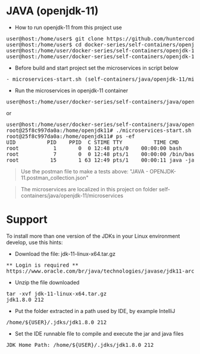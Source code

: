 # JAVA (openjdk-11)

- How to run openjdk-11 from this project use

<pre>
user@host:/home/user$ git clone https://github.com/huntercodexs/docker-series.git .
user@host:/home/user$ cd docker-series/self-containers/openjdk-11
user@host:/home/user/docker-series/self-containers/openjdk-11$ docker-compose up --build
user@host:/home/user/docker-series/self-containers/openjdk-11$ docker-compose start
</pre>

- Before build and start project set the microservices in script below

<pre>
- microservices-start.sh (self-containers/java/openjdk-11/microservices/microservices-start.sh)
</pre>

- Run the microservices in openjdk-11 container

<pre>
user@host:/home/user/docker-series/self-containers/java/openjdk-11$ docker exec -it openjdk-11 ./microservices-start.sh
</pre>

or

<pre>
user@host:/home/user/docker-series/self-containers/java/openjdk-11$ docker exec -it openjdk-11 /bin/bash
root@25f8c997da0a:/home/openjdk11# ./microservices-start.sh
root@25f8c997da0a:/home/openjdk11# ps -ef
UID          PID    PPID  C STIME TTY          TIME CMD
root           1       0  0 12:48 pts/0    00:00:00 bash
root           7       0  0 12:48 pts/1    00:00:00 /bin/bash
root          15       1 63 12:49 pts/1    00:00:11 java -jar SIMPLE-API-USERS-0.0.1-SNAPSHOT.jar
</pre>

> Use the postman file to make a tests above: "JAVA - OPENJDK-11.postman_collection.json"

> The microservices are localized in this project on folder self-containers/java/openjdk-11/microservices


# Support

To install more than one version of the JDKs in your Linux environment develop, use this hints:

- Download the file: jdk-11-linux-x64.tar.gz
<pre>
** Login is required **
https://www.oracle.com/br/java/technologies/javase/jdk11-archive-downloads.html
</pre>

- Unzip the file downloaded
<pre>
tar -xvf jdk-11-linux-x64.tar.gz
jdk1.8.0_212
</pre>

- Put the folder extracted in a path used by IDE, by example IntelliJ
<pre>
/home/${USER}/.jdks/jdk1.8.0_212
</pre>

- Set the IDE runnable file to compile and execute the jar and java files
<pre>
JDK Home Path: /home/${USER}/.jdks/jdk1.8.0_212
</pre>

